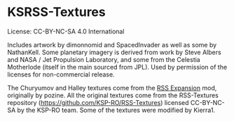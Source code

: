# KSRSS-Textures

License: CC-BY-NC-SA 4.0 International

Includes artwork by dimonnomid and SpacedInvader as well as some by NathanKell.
Some planetary imagery is derived from work by Steve Albers and NASA / Jet Propulsion Laboratory, and some from the Celestia Motherlode (itself in the main sourced from JPL). Used by permission of the licenses for non-commercial release.

The Churyumov and Halley textures come from the [RSS Expansion](https://github.com/PhineasFreak/RSSExpansion) mod, originally by pozine.
All the original textures come from the RSS-Textures repository (https://github.com/KSP-RO/RSS-Textures) licensed CC-BY-NC-SA by the KSP-RO team.
Some of the textures were modified by Kierra1.



